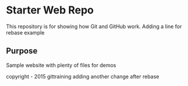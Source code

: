 # Starter Web Repo

This repository is for showing how Git and GitHub work. Adding a line for rebase example

## Purpose

Sample website with plenty of files for demos

copyright - 2015 gittraining
adding another change after rebase